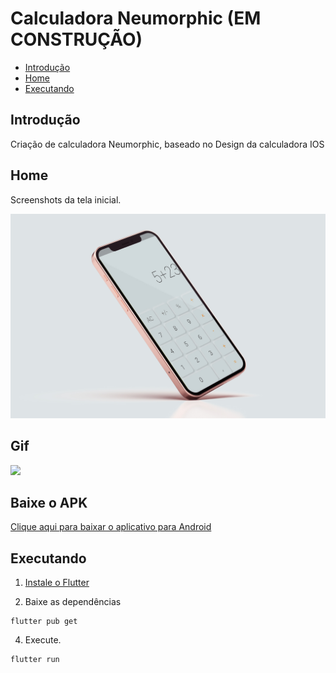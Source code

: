# Calculadora Neumorphic (EM CONSTRUÇÃO)

* [Introdução](#Introdução)
* [Home](#Home)
* [Executando](#Executando)

## Introdução

Criação de calculadora Neumorphic, baseado no Design da calculadora IOS 

## Home

Screenshots da tela inicial.

<p float="left">
  <img src="/screenshots/calculator.jpg" width="800" />

## Gif
<p float="left">
    <img src="/screenshots/gif.gif" width="250" />

## Baixe o APK
[Clique aqui para baixar o aplicativo para Android](https://github.com/lucasbustamante/Neumorphic_Calculator/raw/master/app-release.apk)


## Executando

1. [Instale o Flutter](https://flutter.dev/docs/get-started/install)

2.  Baixe as dependências

```
flutter pub get
```

4. Execute.

```
flutter run
```
